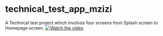 # technical_test_app_mzizi
A Technical test project which involves four screens from Splash screen to Homepage screen.
[![Watch the video](https://img.youtube.com/vi/smyQlXD14u8/maxresdefault.jpg)](https://www.youtube.com/watch?v=smyQlXD14u8)
